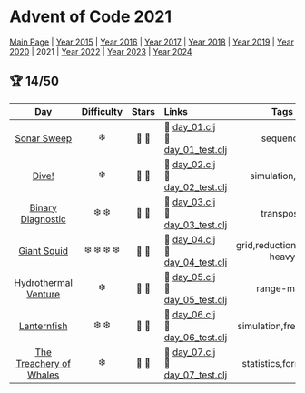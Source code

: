# Advent of Code 2021

[Main Page](https://adventofcode.com/2021) | [Year 2015](/src/aoclj/year_2015/) | [Year 2016](/src/aoclj/year_2016/) | [Year 2017](/src/aoclj/year_2017/) | [Year 2018](/src/aoclj/year_2018/) | [Year 2019](/src/aoclj/year_2019/) | [Year 2020](/src/aoclj/year_2020/) | 2021 | [Year 2022](/src/aoclj/year_2022/) | [Year 2023](/src/aoclj/year_2023/) | [Year 2024](/src/aoclj/year_2024/)

## :trophy: 14/50

| Day | Difficulty | Stars | Links | Tags |
|:---: | :---: | :---: | :--- | :----: |
[Sonar Sweep](http://www.adventofcode.com/2021/day/1)|:snowflake:|:star2: :star2:|:small_orange_diamond: [day_01.clj](/src/aoclj/year_2021/day_01.clj) <br /> :small_orange_diamond: [day_01_test.clj](/test/aoclj/year_2021/day_01_test.clj)|sequence
[Dive!](http://www.adventofcode.com/2021/day/2)|:snowflake:|:star2: :star2:|:small_orange_diamond: [day_02.clj](/src/aoclj/year_2021/day_02.clj) <br /> :small_orange_diamond: [day_02_test.clj](/test/aoclj/year_2021/day_02_test.clj)|simulation,cmd
[Binary Diagnostic](http://www.adventofcode.com/2021/day/3)|:snowflake: :snowflake:|:star2: :star2:|:small_orange_diamond: [day_03.clj](/src/aoclj/year_2021/day_03.clj) <br /> :small_orange_diamond: [day_03_test.clj](/test/aoclj/year_2021/day_03_test.clj)|transpose
[Giant Squid](http://www.adventofcode.com/2021/day/4)|:snowflake: :snowflake: :snowflake: :snowflake:|:star2: :star2:|:small_orange_diamond: [day_04.clj](/src/aoclj/year_2021/day_04.clj) <br /> :small_orange_diamond: [day_04_test.clj](/test/aoclj/year_2021/day_04_test.clj)|grid,reduction,parse-heavy
[Hydrothermal Venture](http://www.adventofcode.com/2021/day/5)|:snowflake:|:star2: :star2:|:small_orange_diamond: [day_05.clj](/src/aoclj/year_2021/day_05.clj) <br /> :small_orange_diamond: [day_05_test.clj](/test/aoclj/year_2021/day_05_test.clj)|range-math
[Lanternfish](http://www.adventofcode.com/2021/day/6)|:snowflake: :snowflake:|:star2: :star2:|:small_orange_diamond: [day_06.clj](/src/aoclj/year_2021/day_06.clj) <br /> :small_orange_diamond: [day_06_test.clj](/test/aoclj/year_2021/day_06_test.clj)|simulation,frequency
[The Treachery of Whales](http://www.adventofcode.com/2021/day/7)|:snowflake:|:star2: :star2:|:small_orange_diamond: [day_07.clj](/src/aoclj/year_2021/day_07.clj) <br /> :small_orange_diamond: [day_07_test.clj](/test/aoclj/year_2021/day_07_test.clj)|statistics,formulaic
